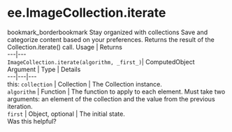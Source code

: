 
#  ee.ImageCollection.iterate
bookmark_borderbookmark Stay organized with collections  Save and categorize content based on your preferences.
Returns the result of the Collection.iterate() call.
Usage | Returns  
---|---  
`ImageCollection.iterate(algorithm, _first_)`|  ComputedObject  
Argument | Type | Details  
---|---|---  
this: `collection` | Collection | The Collection instance.  
`algorithm` | Function | The function to apply to each element. Must take two arguments: an element of the collection and the value from the previous iteration.  
`first` | Object, optional | The initial state.  
Was this helpful?
